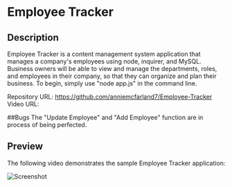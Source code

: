 # Employee Tracker

## Description 

Employee Tracker is a content management system application that manages a company's employees using node, inquirer, and MySQL.
Business owners will be able to view and manage the departments, roles, and employees in their company, so that they can organize and plan their business.
To begin, simply use "node app.js" in the command line.

Repository URL: https://github.com/anniemcfarland7/Employee-Tracker
Video URL:

##Bugs
The "Update Employee" and "Add Employee" function are in process of being perfected.

## Preview

The following video demonstrates the sample Employee Tracker application:

![Screenshot](./assets/video.gif)
